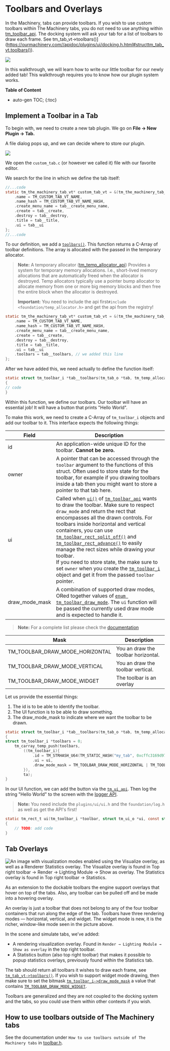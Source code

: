 # Toolbars and Overlays

In the Machinery, tabs can provide toolbars. If you wish to use custom toolbars within The Machinery tabs, you do not need to use anything within [tm_toolbar_api](https://ourmachinery.com//apidoc/plugins/ui/toolbar.h.html#structtm_toolbar_api). The docking system will ask your tab for a list of toolbars to draw each frame. See tm_tab_vt->toolbars()](https://ourmachinery.com//apidoc/plugins/ui/docking.h.html#structtm_tab_vt.toolbars()).

![](https://paper-attachments.dropbox.com/s_688CFE67758A45D845E788E6DA05448A2BCF730C2B07FEF2D06AB18D2C46F736_1625428649231_new_order_toolbars.gif)

In this walkthrough, we will learn how to write our little toolbar for our newly added tab! This walkthrough requires you to know how our plugin system works.



**Table of Content**

* auto-gen TOC;
{:toc}




## Implement a Toolbar in a Tab

To begin with, we need to create a new tab plugin. We go on **File -> New Plugin -> Tab.** 

A file dialog pops up, and we can decide where to store our plugin.

![](https://www.dropbox.com/s/jhrqv8t8bbhr20u/tm_tut_new_tab.png?dl=1)

We open the `custom_tab.c` (or however we called it) file with our favorite editor.



We search for the line in which we define the tab itself:

```c
//...code
static tm_the_machinery_tab_vt* custom_tab_vt = &(tm_the_machinery_tab_vt){
    .name = TM_CUSTOM_TAB_VT_NAME,
    .name_hash = TM_CUSTOM_TAB_VT_NAME_HASH,
    .create_menu_name = tab__create_menu_name,
    .create = tab__create,
    .destroy = tab__destroy,
    .title = tab__title,
    .ui = tab__ui
};
//...code
```





To our definition, we add a [`toolbars()`](https://ourmachinery.com//apidoc/plugins/ui/docking.h.html#structtm_tab_vt.toolbars()). This function returns a C-Array of toolbar definitions.  The array is allocated with the passed in the temporary allocator.



> **Note:** A temporary allocator ([tm_temp_allocator_api](https://ourmachinery.com//apidoc/foundation/temp_allocator.h.html)) Provides a system for temporary memory allocations. I.e., short-lived memory allocations that are automatically freed when the allocator is destroyed. Temp allocators typically use a pointer bump allocator to allocate memory from one or more big memory blocks and then free the entire block when the allocator is destroyed.
>
> **Important:** You need to include  the api first`#include <foundation/temp_allocator.h>` and get the api from the registry!

```c
static tm_the_machinery_tab_vt* custom_tab_vt = &(tm_the_machinery_tab_vt){
    .name = TM_CUSTOM_TAB_VT_NAME,
    .name_hash = TM_CUSTOM_TAB_VT_NAME_HASH,
    .create_menu_name = tab__create_menu_name,
    .create = tab__create,
    .destroy = tab__destroy,
    .title = tab__title,
    .ui = tab__ui
    .toolbars = tab__toolbars, // we added this line
};
```

After we have added this, we need actually to define the function itself:

```c
static struct tm_toolbar_i *tab__toolbars(tm_tab_o *tab, tm_temp_allocator_i *ta)
{
// code
}
```



Within this function, we define our toolbars. Our toolbar will have an essential job! It will have a button that prints "Hello World".

To make this work, we need to create a C-Array of `tm_toolbar_i` objects and add our toolbar to it. This interface expects the following things:

| Field          | Description                                                  |
| -------------- | ------------------------------------------------------------ |
| id             | An application-wide unique ID for the toolbar. **Cannot be zero.** |
| owner          | A pointer that can be accessed through the `toolbar` argument to the functions of this struct. Often used to store state for the toolbar, for example if you drawing toolbars inside a tab then you might want to store a pointer to that tab here. |
| ui             | Called when [`ui()`](https://ourmachinery.com//apidoc/plugins/ui/toolbar.h.html#structtm_toolbar_api.ui()) of [`tm_toolbar_api`](https://ourmachinery.com//apidoc/plugins/ui/toolbar.h.html#structtm_toolbar_api) wants to draw the toolbar. Make sure to respect `draw_mode` and return the rect that encompasses all the drawn controls. For toolbars inside horizontal and vertical containers, you can use [`tm_toolbar_rect_split_off()`](https://ourmachinery.com//apidoc/plugins/ui/toolbar.h.html#tm_toolbar_rect_split_off()) and [`tm_toolbar_rect_advance()`](https://ourmachinery.com//apidoc/plugins/ui/toolbar.h.html#tm_toolbar_rect_advance()) to easily manage the rect sizes while drawing your toolbar.</br>If you need to store state, the make sure to set `owner` when you create the [`tm_toolbar_i`](https://ourmachinery.com//apidoc/plugins/ui/toolbar.h.html#structtm_toolbar_i) object and get it from the passed `toolbar` pointer. |
| draw_mode_mask | A combination of supported draw modes, ORed together values of [`enum tm_toolbar_draw_mode`](https://ourmachinery.com//apidoc/plugins/ui/toolbar.h.html#enumtm_toolbar_draw_mode). The `ui` function will be passed the currently used draw mode and is expected to handle it. |

> **Note:** For a complete list please check the [documentation](https://ourmachinery.com//apidoc/plugins/ui/toolbar.h.html#structtm_toolbar_i)

| Mask                            | Description                         |
| ------------------------------- | ----------------------------------- |
| TM_TOOLBAR_DRAW_MODE_HORIZONTAL | You an draw the toolbar horizontal. |
| TM_TOOLBAR_DRAW_MODE_VERTICAL   | You an draw the toolbar vertical.   |
| TM_TOOLBAR_DRAW_MODE_WIDGET     | The toolbar is an overlay           |

Let us provide the essential things:

1. The id is to be able to identify the toolbar.
2. The UI function is to be able to draw something.
3. The draw_mode_mask to indicate where we want the toolbar to be drawn.

```c
static struct tm_toolbar_i *tab__toolbars(tm_tab_o *tab, tm_temp_allocator_i *ta)
{
struct tm_toolbar_i *toolbars = 0;
    tm_carray_temp_push(toolbars,
        ((tm_toolbar_i){
            .id = TM_STRHASH_U64(TM_STATIC_HASH("my_tab", 0xcffc3169d97098acULL)),
            .ui = ui,
            .draw_mode_mask = TM_TOOLBAR_DRAW_MODE_HORIZONTAL | TM_TOOLBAR_DRAW_MODE_VERTICAL,
        }),
        ta);
}
```



In our UI function, we can add the button via the [`tm_ui_api`](https://ourmachinery.com//apidoc/plugins/ui/ui.h.html#structtm_ui_api). Then log the string "Hello World" to the screen with the [logger API](https://ourmachinery.com//apidoc/foundation/log.h.html#log.h).

> **Note:** You need include the `plugins/ui/ui.h` and the `foundation/log.h` as well as get the API's first!

```c
static tm_rect_t ui(tm_toolbar_i *toolbar, struct tm_ui_o *ui, const struct tm_ui_style_t *uistyle, tm_rect_t toolbar_r, enum tm_toolbar_draw_mode dm)
{
    // TODO: add code
}
```



## Tab Overlays

![An image with visualization modes enabled using the Visualize overlay, as well as a Renderer Statistics overlay. The Visualize overlay is found in Top right toolbar → Render → Lighting Module → Show as overlay. The Statistics overlay is found in Top right toolbar → Statistics.](https://paper-attachments.dropbox.com/s_538DCFE5C2E14B8A7C343B96D5CD2C3E2C191E06DD3EF47F66924FDF7AE2C192_1617105468374_image.png)


As an extension to the dockable toolbars the engine support overlays that hover on top of the tabs. Also, any toolbar can be pulled off and be made into a hovering overlay.

An overlay is just a toolbar that does not belong to any of the four toolbar containers that run along the edge of the tab. Toolbars have three rendering modes — horizontal, vertical, and widget. The widget mode is new, it is the richer, window-like mode seen in the picture above. 

In the scene and simulate tabs, we’ve added:

- A rendering visualization overlay. Found in `Render → Lighting Module → Show as overlay` in the top right toolbar.
- A Statistics button (also top right toolbar) that makes it possible to popup statistics overlays, previously found within the Statistics tab.

The tab should return all toolbars it wishes to draw each frame, see [`tm_tab_vt->toolbars()`](https://ourmachinery.com//apidoc/plugins/ui/docking.h.html#structtm_tab_vt.toolbars()). If you wish to support widget mode drawing, then make sure to set the bitmask [`tm_toolbar_i->draw_mode_mask`](https://ourmachinery.com//apidoc/plugins/ui/toolbar.h.html#structtm_tab_toolbar_i.draw_mode_mask) a value that contains [`TM_TOOLBAR_DRAW_MODE_WIDGET`](https://ourmachinery.com//apidoc/plugins/ui/toolbar.h.html#enumtm_toolbar_draw_mode).

Toolbars are generalized and they are not coupled to the docking system and the tabs, so you could use them within other contexts if you wish. 

## How to use toolbars outside of The Machinery tabs

See the documentation under `How to use toolbars outside of The Machinery tabs` in [toolbar.h](https://ourmachinery.com//apidoc/plugins/ui/toolbar.h.html).